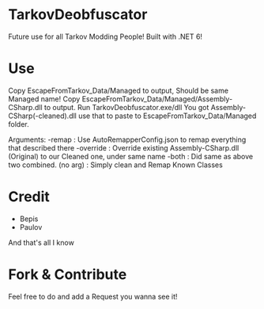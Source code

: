 # TarkovDeobfuscator
Future use for all Tarkov Modding People!
Built with .NET 6!

# Use 
Copy EscapeFromTarkov_Data/Managed to output, Should be same Managed name!
Copy EscapeFromTarkov_Data/Managed/Assembly-CSharp.dll to output.
Run TarkovDeobfuscator.exe/dll
You got Assembly-CSharp(-cleaned).dll use that to paste to EscapeFromTarkov_Data/Managed folder.

Arguments:
-remap : Use AutoRemapperConfig.json to remap everything that described there
-override : Override existing Assembly-CSharp.dll (Original) to our Cleaned one, under same name
-both : Did same as above two combined.
(no arg) : Simply clean and Remap Known Classes

# Credit
- Bepis
- Paulov

And that's all I know

# Fork & Contribute
Feel free to do and add a Request you wanna see it!
